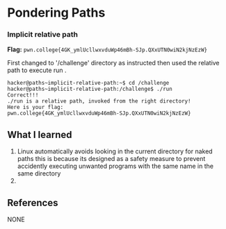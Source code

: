 # Pondering Paths

### Implicit relative path 

**Flag:** `pwn.college{4GK_ymlUcllwxvduWp46mBh-SJp.QXxUTN0wiN2kjNzEzW}`

First changed to '/challenge' directory as instructed then used the relative path to execute run .

```
hacker@paths~implicit-relative-path:~$ cd /challenge
hacker@paths~implicit-relative-path:/challenge$ ./run
Correct!!!
./run is a relative path, invoked from the right directory!
Here is your flag:
pwn.college{4GK_ymlUcllwxvduWp46mBh-SJp.QXxUTN0wiN2kjNzEzW}
```

## What I learned

1. Linux automatically avoids looking in the current directory for naked paths this is because its designed as a          safety measure to prevent accidently executing unwanted programs with the same name in the same directory 
2. 
## References

NONE

